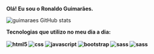 <b>Olá! Eu sou o Ronaldo Guimarães.</b>


![guimaraes GitHub stats](https://github-readme-stats.vercel.app/api?username=souronaldoguimaraes&show_icons=true&theme=dracula)

<b>Tecnologias que utilizo no meu dia a dia:<b>
<div style = "display: inline_block">
<img align ="center" alt = "html5" src = "https://img.shields.io/badge/HTML5-E34F26?style=for-the-badge&logo=html5&logoColor=white" />
<img align ="center" alt = "css" src = "https://img.shields.io/badge/CSS3-1572B6?style=for-the-badge&logo=css3&logoColor=white" />
<img align ="center" alt = "javascript" src = "https://img.shields.io/badge/JavaScript-F7DF1E?style=for-the-badge&logo=javascript&logoColor=black"/> 
<img align ="center" alt = "bootstrap" src = "https://img.shields.io/badge/Bootstrap-563D7C?style=for-the-badge&logo=bootstrap&logoColor=white"/>
<img align ="center" alt = "sass" src = "https://img.shields.io/badge/Sass-CC6699?style=for-the-badge&logo=sass&logoColor=white"/>
<img align ="center" alt = "sass" src = "https://img.shields.io/badge/Node.js-43853D?style=for-the-badge&logo=node.js&logoColor=white"/><br><br>
  
  

  

  
  



